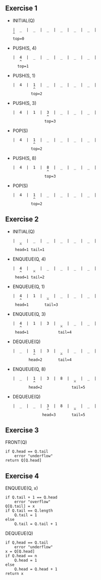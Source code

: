 ## Exercise 1
- INITIAL(Q)
    ```
    |  _  |  _  |  _  |  _  |  _  |  _  |
    ^ 
    top=0
    ```   
- PUSH(S, 4)
    ```
    |  4  |  _  |  _  |  _  |  _  |  _  |
       ^ 
      top=1
    ```   
- PUSH(S, 1)
    ```
    |  4  |  1  |  _  |  _  |  _  |  _  |
             ^
            top=2
    ```   
- PUSH(S, 3)
    ```
    |  4  |  1  |  3  |  _  |  _  |  _  |
                   ^
                  top=3
    ```   
- POP(S)
    ```
    |  4  |  1  |  _  |  _  |  _  |  _  |
             ^
            top=2
    ```   
- PUSH(S, 8)
    ```
    |  4  |  1  |  8  |  _  |  _  |  _  |
                   ^
                  top=3
    ```   
- POP(S)
    ```
    |  4  |  1  |  _  |  _  |  _  |  _  |
             ^
            top=2
    ```   

## Exercise 2
- INITIAL(Q)
    ```
    |  _  |  _  |  _  |  _  |  _  |  _  |
       ^
     head=1 tail=1
    ```     
- ENQUEUE(Q, 4)
    ```
    |  4  |  _  |  _  |  _  |  _  |  _  |
       ^     ^
     head=1 tail=2
    ```   
- ENQUEUE(Q, 1)
    ```
    |  4  |  1  |  _  |  _  |  _  |  _  |
       ^           ^
     head=1       tail=3
    ```   
- ENQUEUE(Q, 3)
    ```
    |  4  |  1  |  3  |  _  |  _  |  _  |
       ^                 ^
     head=1             tail=4
    ```   
- DEQUEUE(Q)
    ```
    |  _  |  1  |  3  |  _  |  _  |  _  |
             ^           ^
           head=2       tail=4
    ```   
- ENQUEUE(Q, 8)
    ```
    |  _  |  1  |  3  |  8  |  _  |  _  |
             ^                 ^
           head=2             tail=5
    ```   
- DEQUEUE(Q)
    ```
    |  _  |  _  |  3  |  8  |  _  |  _  |
                   ^           ^
                 head=3       tail=5
    ```

## Exercise 3
FRONT(Q)
```
if Q.head == Q.tail
    error "underflow"
return Q[Q.head]
```

## Exercise 4
ENQUEUE(Q, x)  
```
if Q.tail + 1 == Q.head
    error "overflow"
Q[Q.tail] = x
if Q.tail == Q.length
    Q.tail = 1
else
    Q.tail = Q.tail + 1
```

DEQUEUE(Q)
```
if Q,head == Q.tail
    error "underflow"
x = Q[Q.head]
if Q.head == n
    Q.head = 1
else
    Q.head = Q.head + 1
return x
```